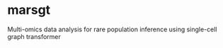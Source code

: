 # marsgt
Multi-omics data analysis for rare population inference using single-cell graph transformer

